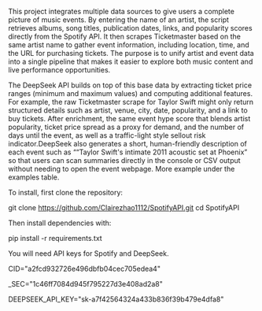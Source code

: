 This project integrates multiple data sources to give users a complete picture of music events. By entering the name of an artist, the script retrieves albums, song titles, publication dates, links, and popularity scores directly from the Spotify API. It then scrapes Ticketmaster based on the same artist name to gather event information, including location, time, and the URL for purchasing tickets. The purpose is to unify artist and event data into a single pipeline that makes it easier to explore both music content and live performance opportunities.

The DeepSeek API builds on top of this base data by extracting ticket price ranges (minimum and maximum values) and computing additional features. For example, the raw Ticketmaster scrape for Taylor Swift might only return structured details such as artist, venue, city, date, popularity, and a link to buy tickets. After enrichment, the same event hype score that blends artist popularity, ticket price spread as a proxy for demand, and the number of days until the event, as well as a traffic-light style sellout risk indicator.DeepSeek also generates a short, human-friendly description of each event such as ““Taylor Swift's intimate 2011 acoustic set at Phoenix” so that users can scan summaries directly in the console or CSV output without needing to open the event webpage. More example under the examples table. 

To install, first clone the repository:

git clone https://github.com/Clairezhao1112/SpotifyAPI.git
cd SpotifyAPI

Then install dependencies with:

pip install -r requirements.txt

You will need API keys for Spotify and DeepSeek. 

CID="a2fcd932726e496dbfb04cec705edea4"

_SEC="1c46ff7084d945f795227d3e408ad2a8"

DEEPSEEK_API_KEY="sk-a7f42564324a433b836f39b479e4dfa8"
